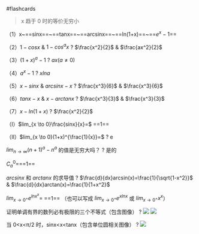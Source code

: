  #flashcards 

> x 趋于 0 时的等价无穷小

（1）x~==sinx==~==tanx==~==arcsinx==~==ln(1+x)==~==$e^x-1$==



（2）$1-cosx$  &  $1-cos^ax$
?
$\frac{x^2}{2}$ & $\frac{ax^2}{2}$




（3）$(1+x)^a-1$
?
$ax(a≠0)$




（4）$a^x-1$
?
$xlna$



（5）$x-sinx$  &  $arcsinx-x$
?
$\frac{x^3}{6}$  &  $\frac{x^3}{6}$




（6）$tanx-x$  & $x-arctanx$
?
$\frac{x^3}{3}$  &  $\frac{x^3}{3}$




（7）$x-ln(1+x)$
?
$\frac{x^2}{2}$




（I）$lim_{x \to 0}\frac{sinx}{x}=$ ==1==




（II）$lim_{x \to 0}(1+x)^{\frac{1}{x}}=$
?
e




$lim_{n \to \infty}(n+1)^a-n^a$ 的值是无穷大吗？
?
是的



$C^0_a=$==1==



$arcsinx$ 和 $arctanx$ 的求导值
?
$\frac{d}{dx}arcsin(x)=\frac{1}{\sqrt{1-x^2}}$  &  $\frac{d}{dx}arctan(x)=\frac{1}{1+x^2}$


$lim_{x \to 0^+}e^{lnx^x}=$ ==1== （也可以写成 $lim_{x \to 0^+}e^{xlnx}$  或  $lim_{x \to 0^+}x^x$）




证明单调有界的数列必有极限的三个不等式（包含图像）
?
![](asset/Pasted%20image%2020231121151754.png) ![](asset/Pasted%20image%2020231121165726.png)



当 0<x<π/2 时，sinx<x<tanx（包含单位圆相关图像）
?
![](asset/Pasted%20image%2020231122103408.png)


